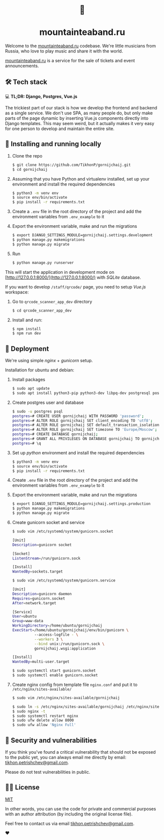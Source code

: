<div align="center">
  <br>
  <h1>🎸</h1>
  <h1>mountainteaband.ru</h1>
</div>

Welcome to the [mountainteaband.ru](mountainteaband.ru) codebase.
We're little musicians from Russia, who love to play music and share it with the world.

[mountainteaband.ru](mountainteaband.ru) is a service for the sale of tickets and event announcements.

## 🛠 Tech stack

💻 **TL;DR: Django, Postgres, Vue.js**

The trickiest part of our stack is how we develop the frontend and backend as a single service. We don't use SPA, as many people do, but only make parts of the page dynamic by inserting Vue.js components directly into Django templates. This may seem weird, but it actually makes it very easy for one person to develop and maintain the entire site.

## 🔮 Installing and running locally

1. Clone the repo

    ```sh
    $ git clone https://github.com/TikhonP/gornijchaij.git
    $ cd gornijchaij
    ```

2. Assuming that you have Python and virtualenv installed, set up your environment and install the required dependencies

    ```sh
    $ python3 -m venv env
    $ source env/bin/activate
    $ pip install -r requirements.txt
    ```

3. Create a `.env` file in the root directory of the project and add the environment variables from `.env_example` to it

4. Export the environment variable, make and run the migrations

    ```sh
    $ export DJANGO_SETTINGS_MODULE=gornijchaij.settings.development
    $ python manage.py makemigrations
    $ python manage.py migrate
    ```

5. Run

    ```sh
    $ python manage.py runserver
    ```
   
This will start the application in development mode on [http://127.0.0.1:8000/](http://127.0.0.1:8000/) with _SQLite_ database. 

If you want to develop `/staff/qrcode/` page, you need to setup _Vue.js_ workspace:

1. Go to `qrcode_scanner_app_dev` directory

    ```sh
    $ cd qrcode_scanner_app_dev
    ```

2. Install and run:

    ```sh
    $ npm install
    $ npm run dev
    ```

## 🚢 Deployment

We're using simple _nginx_ + _gunicorn_ setup.

Installation for ubuntu and debian:

1. Install packages

    ```sh
    $ sudo apt update
    $ sudo apt install python3-pip python3-dev libpq-dev postgresql postgresql-contrib nginx curl
    ```

2. Create postgres user and database

    ```sh
    $ sudo -u postgres psql
    postgres=# CREATE USER gornijchaij WITH PASSWORD 'password';
    postgres=# ALTER ROLE gornijchaij SET client_encoding TO 'utf8';
    postgres=# ALTER ROLE gornijchaij SET default_transaction_isolation TO 'read committed';
    postgres=# ALTER ROLE gornijchaij SET timezone TO 'Europe/Moscow';
    postgres=# CREATE DATABASE gornijchaij;
    postgres=# GRANT ALL PRIVILEGES ON DATABASE gornijchaij TO gornijchaij;
    postgres=# \q
    ```

3. Set up _python_ environment and install the required dependencies

    ```sh
    $ python3 -m venv env
    $ source env/bin/activate
    $ pip install -r requirements.txt
    ```

4. Create `.env` file in the root directory of the project and add the environment variables from `.env_example` to it

5. Export the environment variable, make and run the migrations

    ```sh
    $ export DJANGO_SETTINGS_MODULE=gornijchaij.settings.production
    $ python manage.py makemigrations
    $ python manage.py migrate
    ```

6. Create gunicorn socket and service

    ```sh
    $ sudo vim /etc/systemd/system/gunicorn.socket
    ```

    ```sh
    [Unit]
    Description=gunicorn socket

    [Socket]
    ListenStream=/run/gunicorn.sock

    [Install]
    WantedBy=sockets.target
    ```

    ```sh
    $ sudo vim /etc/systemd/system/gunicorn.service
    ```

    ```sh
    [Unit]
    Description=gunicorn daemon
    Requires=gunicorn.socket
    After=network.target

    [Service]
    User=ubuntu
    Group=www-data
    WorkingDirectory=/home/ubuntu/gornijchaij
    ExecStart=/home/ubuntu/gornijchaij/env/bin/gunicorn \
              --access-logfile - \
              --workers 3 \
              --bind unix:/run/gunicorn.sock \
              gornijchaij.wsgi:application

    [Install]
    WantedBy=multi-user.target
    ```

    ```sh
    $ sudo systemctl start gunicorn.socket
    $ sudo systemctl enable gunicorn.socket
    ```

7. Create nginx config from template file `nginx.conf` and put it to `/etc/nginx/sites-available/`

    ```sh
    $ sudo vim /etc/nginx/sites-available/gornijchaij
    ```
    ```sh
    $ sudo ln -s /etc/nginx/sites-available/gornijchaij /etc/nginx/sites-enabled
    $ sudo nginx -t
    $ sudo systemctl restart nginx
    $ sudo ufw delete allow 8000
    $ sudo ufw allow 'Nginx Full'
    ```
   
## 🔐 Security and vulnerabilities

If you think you've found a critical vulnerability that should not be exposed to the public yet, you can always email me directly by email: [tikhon.petrishchev@gmail.com](mailto:tikhon.petrishchev@gmail.com).

Please do not test vulnerabilities in public.

## 👩💼 License 

[MIT](LICENSE)

In other words, you can use the code for private and commercial purposes with an author attribution (by including the original license file).

Feel free to contact us via email [tikhon.petrishchev@gmail.com](mailto:tikhon.petrishchev@gmail.com).

❤️
